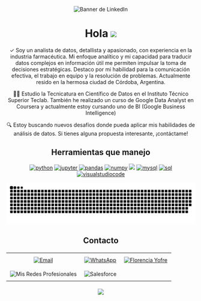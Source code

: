 <p align="center">
  <img src="https://media.licdn.com/dms/image/v2/D4D16AQHPqz1XuUApjw/profile-displaybackgroundimage-shrink_350_1400/B4DZXECr4AHIAY-/0/1742750795907?e=1748476800&v=beta&t=0Z1Ixc4tgpJ7WQviGR0gXIYEiXD239i4N22lO-3Jj2Y"  alt="Banner de LinkedIn"/>
</p>

<!-- Saludo -->
<h1 align="center"> Hola <img src="https://media3.giphy.com/media/v1.Y2lkPTc5MGI3NjExNjk2Yjk2M2VhZDA2MjBlOTk4NmU4ODdhMWM0YzU4YjU1YmM0N2Q0NCZjdD1z/w1OBpBd7kJqHrJnJ13/giphy.gif" width=40px > </h1>

<!-- Sobre mi -->
<p align="center">
  ✓ Soy un analista de datos, detallista y apasionado, con experiencia en la industria farmacéutica. Mi enfoque analítico y mi capacidad para traducir datos complejos en información útil me permiten impulsar la toma de decisiones estratégicas. Destaco por mi habilidad para la comunicación efectiva, el trabajo en equipo y la resolución de problemas. Actualmente resido en la hermosa ciudad de Córdoba, Argentina.
</p>

<p align="center">
  👨‍💻 Estudio la Tecnicatura en Científico de Datos en el Instituto Técnico Superior Teclab. También he realizado un curso de Google Data Analyst en Coursera y actualmente estoy cursando uno de BI (Google Business Intelligence)
</p>

<p align="center">
 🔍 Estoy buscando nuevos desafíos donde pueda aplicar mis habilidades de análisis de datos. Si tienes alguna propuesta interesante, ¡contáctame!
</p>

<!-- HERRAMIENTAS -->
<h2 align="center">Herramientas que manejo</h2>
<p align="center">
<div align="center">
  <a href="https://www.python.org/" target="_blank"><img src=https://img.shields.io/badge/Python-111112?&style=flat-square&logo=python alt=python height=27px/></a>
  <a href="https://jupyter.org/" target="_blank"><img src=https://img.shields.io/badge/Jupyter-111112?&style=flat-square&logo=jupyter alt=jupyter height=27px/></a>
  <a href="https://pandas.pydata.org/" target="_blank"><img src=https://img.shields.io/badge/Pandas-111112?&style=flat-square&logo=pandas&logoColor=150458 alt=pandas height=27px/></a>
  <a href="https://numpy.org/" target="_blank"><img src=https://img.shields.io/badge/Numpy-111112?&style=flat-square&logo=numpy&logoColor=013243 alt=numpy height=27px/></a>
   <a href="https://matplotlib.org/" target="_blank"><img src= https://github.com/Floryofre/SmartPro_Analytics/blob/main/imagenes/matplotlib-logo-7676870AC0-seeklogo.com.png?raw=true height=27px/></a>
   <a href="https://www.mysql.com/" target="_blank"><img src=https://img.shields.io/badge/MySQL-111112?&style=flat-square&logo=mysql&logoColor=4479A1 alt=mysql height=27px/></a>
  <a href="https://www.microsoft.com/es-es/sql-server/sql-server-downloads" target="_blank"><img src=https://img.shields.io/badge/SQLServer-111112?&style=flat-square&logo=microsoftsqlserver&logoColor=CC2927 alt=sql height=27px/></a>
  <a href="https://code.visualstudio.com/" target="_blank"><img src=https://img.shields.io/badge/VSCode-111112?&style=flat-square&logo=visualstudiocode&logoColor=007ACC alt=visualstudiocode height=27px/></a>

 
</div>  
</p>


<!-- STATS -->


<p align="center">
  <picture>
    <source media="(prefers-color-scheme: dark)" srcset="https://raw.githubusercontent.com/platane/platane/output/github-contribution-grid-snake-dark.svg">
    <source media="(prefers-color-scheme: light)" srcset="https://raw.githubusercontent.com/platane/platane/output/github-contribution-grid-snake.svg">
    <img alt="github contribution grid snake animation" src="https://raw.githubusercontent.com/platane/platane/output/github-contribution-grid-snake.svg">
  </picture>
</p>

<!-- CONTACT -->
<h2 align="center">Contacto</h2>

<table align="center" style="margin-top: 20px; margin-bottom: 20px;">
  <tr>
    <td align="center" style="padding: 10px;">
      <a href="mailto:mafloriarencia@gmail.com">
        <img alt="Email" title="Envía un correo" src="https://img.shields.io/badge/Mi Email-D14836?style=flat&logo=Gmail&logoColor=white">
      </a>
    </td>
    <td align="center" style="padding: 10px;">
      <a href="https://wa.me/543516821955?text=Hola!%20Te%20contacto%20desde%20tu%20página%20web">
        <img alt="WhatsApp" title="Envíame un mensaje en WhatsApp" src="https://img.shields.io/badge/Mi WhatsApp-25D366?style=flat&logo=WhatsApp&logoColor=white">
      </a>
    </td>
    <td align="center" style="padding: 10px;">
      <a href="https://www.linkedin.com/in/MaFlorenciaYofre/">
        <img alt="Florencia Yofre" title="Connect with Florencia" src="https://img.shields.io/badge/Ma. Florencia Yofre-0077B5?style=flat&logo=Linkedin&logoColor=white">
      </a>
    </td>
  </tr>
  <tr>
    <td align="center" style="padding: 10px;">
      <a href="https://lnk.bio/FloryofreDA/about" target="_blank" style="text-decoration: none;">
        <img alt="Mis Redes Profesionales" title="Mis Redes Profesionales" src="https://img.shields.io/badge/Mis Redes Profesionales-000000?style=flat&logo=linktree&logoColor=white">
      </a>
    </td>
    <td align="center" style="padding: 10px;">
      <a href="https://www.salesforce.com/trailblazer/profile" target="_blank" style="text-decoration: none;">
        <img alt="Salesforce" title="Trailblazer - Salesforce" src="https://img.shields.io/badge/Trailblazer%20Salesforce-00A1E0?style=flat&logo=Salesforce&logoColor=white">
      </a>
    </td>
  </tr>
</table>

<!-- OTROS -->
<p align="center">
  <a href="#"><img src="https://readme-typing-svg.herokuapp.com?font=Time+New+Roman&color=cyan&size=28&center=true&vCenter=true&width=600&height=100&lines=Contactame;Transformemos+Datos+En+Decisiones;Data+Analyst;Python;Power+BI;SQL+Server"></a>
</p>



<!--
<hr>
<br>
<table align="center">
<tr border="none">
<td width="50%" align="left">
-->




